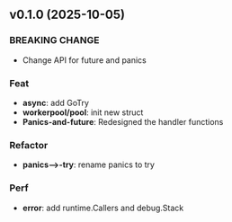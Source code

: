 ## v0.1.0 (2025-10-05)

### BREAKING CHANGE

- Change API for future and panics

### Feat

- **async**: add GoTry
- **workerpool/pool**: init new struct
- **Panics-and-future**: Redesigned the handler functions

### Refactor

- **panics-->-try**: rename panics to try

### Perf

- **error**: add runtime.Callers and debug.Stack
